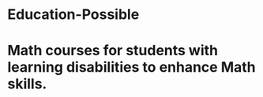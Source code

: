 # Education-Possible
# Math courses for students with learning disabilities to enhance Math skills.
